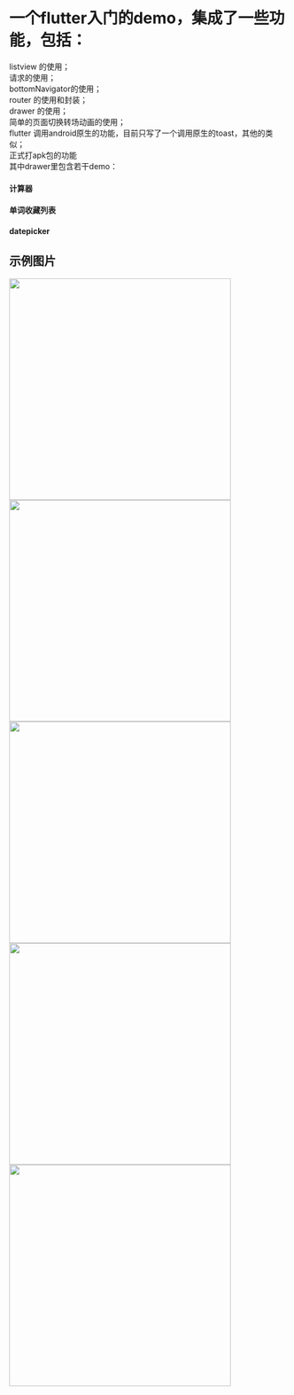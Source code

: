 # 一个flutter入门的demo，集成了一些功能，包括：
 listview 的使用；  
 请求的使用；  
 bottomNavigator的使用；  
 router 的使用和封装；  
 drawer 的使用；  
 简单的页面切换转场动画的使用；  
 flutter 调用android原生的功能，目前只写了一个调用原生的toast，其他的类似；  
 正式打apk包的功能  
 其中drawer里包含若干demo：

#### 计算器
#### 单词收藏列表
#### datepicker

## 示例图片
<img src="https://github.com/moonljt521/flutter/blob/master/sampleimages/1.jpg?raw=true" width="400"/>  
<img src="https://github.com/moonljt521/flutter/blob/master/sampleimages/2.png?raw=true" width="400"/>  
<img src="https://github.com/moonljt521/flutter/blob/master/sampleimages/3.jpg?raw=true" width="400" />  
<img src="https://github.com/moonljt521/flutter/blob/master/sampleimages/4.jpg?raw=true" width="400" />  
<img src="https://github.com/moonljt521/flutter/blob/master/sampleimages/5.jpg?raw=true" width="400" />  
